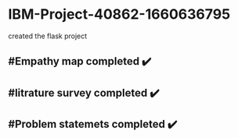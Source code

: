 ﻿# IBM-Project-40862-1660636795

created the flask project 

#Empathy map completed ✔️ 
-------
#litrature survey completed ✔️ 
-------
#Problem statemets completed ✔️ 
----
